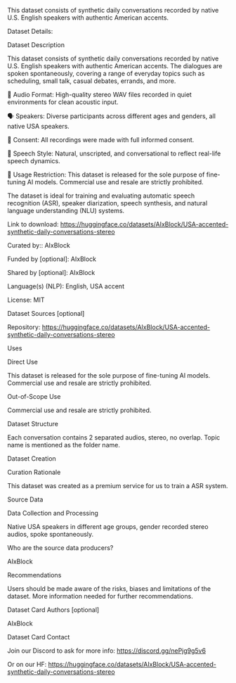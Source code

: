 This dataset consists of synthetic daily conversations recorded by native U.S. English speakers with authentic American accents.

Dataset Details:

Dataset Description

This dataset consists of synthetic daily conversations recorded by native U.S. English speakers with authentic American accents. The dialogues are spoken spontaneously, covering a range of everyday topics such as scheduling, small talk, casual debates, errands, and more.

🎤 Audio Format: High-quality stereo WAV files recorded in quiet environments for clean acoustic input.

🗣️ Speakers: Diverse participants across different ages and genders, all native USA speakers.

🧾 Consent: All recordings were made with full informed consent.

💬 Speech Style: Natural, unscripted, and conversational to reflect real-life speech dynamics.

🔐 Usage Restriction: This dataset is released for the sole purpose of fine-tuning AI models. Commercial use and resale are strictly prohibited.

The dataset is ideal for training and evaluating automatic speech recognition (ASR), speaker diarization, speech synthesis, and natural language understanding (NLU) systems.

Link to download: https://huggingface.co/datasets/AIxBlock/USA-accented-synthetic-daily-conversations-stereo

Curated by:: AIxBlock

Funded by [optional]: AIxBlock

Shared by [optional]: AIxBlock

Language(s) (NLP): English, USA accent

License: MIT

Dataset Sources [optional]

Repository: https://huggingface.co/datasets/AIxBlock/USA-accented-synthetic-daily-conversations-stereo

Uses

Direct Use

This dataset is released for the sole purpose of fine-tuning AI models. Commercial use and resale are strictly prohibited.

Out-of-Scope Use

Commercial use and resale are strictly prohibited.

Dataset Structure

Each conversation contains 2 separated audios, stereo, no overlap. Topic name is mentioned as the folder name.

Dataset Creation

Curation Rationale

This dataset was created as a premium service for us to train a ASR system.

Source Data

Data Collection and Processing

Native USA speakers in different age groups, gender recorded stereo audios, spoke spontaneously.

Who are the source data producers?

AIxBlock

Recommendations

Users should be made aware of the risks, biases and limitations of the dataset. More information needed for further recommendations.

Dataset Card Authors [optional]

AIxBlock

Dataset Card Contact

Join our Discord to ask for more info: https://discord.gg/nePjg9g5v6 

Or on our HF: https://huggingface.co/datasets/AIxBlock/USA-accented-synthetic-daily-conversations-stereo
